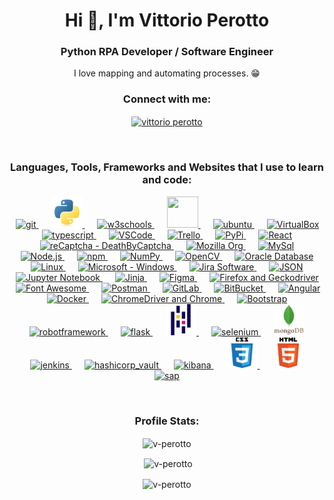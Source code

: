 <h1 align="center">Hi 👋, I'm Vittorio Perotto</h1>
<h3 align="center">Python RPA Developer / Software Engineer</h3>
<div align="center"> 
<p>I love mapping and automating processes. 😁</p>
</div> 
<h3 align="center">Connect with me:</h3>
<div align="center">
    <p align="">
        <a href="https://linkedin.com/in/vittorioperotto" target="blank">
                <img align="center" src="https://raw.githubusercontent.com/rahuldkjain/github-profile-readme-generator/master/src/images/icons/Social/linked-in-alt.svg" alt="vittorio perotto" height="50" width="50" />
        </a>
    </p>
</div>        
<br />
<h3 align="center">Languages, Tools, Frameworks and Websites that I use to learn and code:</h3>
<div align="center">
    <p> 
        <a href="https://git-scm.com/" 
            title="Git" 
            target="_blank"
            style="padding: 10px 10px 10px 10px;"
            rel="noreferrer"> 
            <img src="https://www.vectorlogo.zone/logos/git-scm/git-scm-icon.svg" 
                 alt="git" 
                 width="50" 
                 height="50"/> 
        </a> 
        <a href="https://www.python.org" 
            title="Python" 
            target="_blank"
            style="padding: 10px 10px 10px 10px;" 
            rel="noreferrer"> 
            <img src="https://raw.githubusercontent.com/devicons/devicon/master/icons/python/python-original.svg" 
                alt="python" 
                width="50" 
                height="50"/> 
        </a> 
        <a href="https://www.w3schools.com/"
            title="W3Schools"
            target="_blank"
            style="padding: 10px 10px 10px 10px;"
            rel="noreferrer">
            <img src="https://www.vectorlogo.zone/logos/w3schools/w3schools-icon.svg"
                alt="w3schools"
                width="50"
                height="50" />
        </a>
        <a href="https://yaml.org/"
            title="YAML"
            target="_blank"
            style="padding: 10px 10px 10px 10px;"
            rel="noreferrer">
            <img src="https://www.vectorlogo.zone/logos/yaml/yaml-icon.svg"
                alt=""
                width="50"
                height="50" />
        </a>
        <a href="https://ubuntu.com/"
            title="Ubuntu"
            target="_blank"
            style="padding: 10px 10px 10px 10px;"
            rel="noreferrer">
            <img src="https://www.vectorlogo.zone/logos/ubuntu/ubuntu-icon.svg"
                alt="ubuntu"
                width="50"
                height="50" />
        <a href="https://www.virtualbox.org/"
            title="Oracle VM VirtualBox"
            target="_blank"
            style="padding: 10px 10px 10px 10px;"
            rel="noreferrer">
            <img src="https://www.vectorlogo.zone/logos/virtualbox/virtualbox-icon.svg"
                alt="VirtualBox"
                width="50"
                height="50" />
        </a>
        <a href="https://www.typescriptlang.org/"
            title="TypeScript"
            target="_blank"
            style="padding: 10px 10px 10px 10px;"
            rel="noreferrer">
            <img src="https://www.vectorlogo.zone/logos/typescriptlang/typescriptlang-icon.svg"
                alt="typescript"
                width="50"
                height="50" />
        </a>
        <!-- <a href="https://vuejs.org/"
            title="Vue.js"
            target="_blank"
            style="padding: 10px 10px 10px 10px;"
            rel="noreferrer">
            <img src="https://www.vectorlogo.zone/logos/vuejs/vuejs-icon.svg"
                alt="Vue.js"
                width="50"
                height="50" /> -->
        </a>
        <a href="https://code.visualstudio.com/"
            title="VSCode"
            target="_blank"
            style="padding: 10px 10px 10px 10px;"
            rel="noreferrer">
            <img src="https://www.vectorlogo.zone/logos/visualstudio_code/visualstudio_code-icon.svg"
                alt="VSCode"
                width="50"
                height="50" />
        </a>
        <a href="https://trello.com/"
            title="Trello"
            target="_blank"
            style="padding: 10px 10px 10px 10px;"
            rel="noreferrer">
            <img src="https://www.vectorlogo.zone/logos/trello/trello-icon.svg"
                alt="Trello"
                width="50"
                height="50" />
        </a>
        <a href="https://pypi.org/"
            title="PyPi"
            target="_blank"
            style="padding: 10px 10px 10px 10px;"
            rel="noreferrer">
            <img src="https://www.vectorlogo.zone/logos/pypi/pypi-icon.svg"
                alt="PyPi"
                width="50"
                height="50" />
        </a>
        <a href="https://react.dev/"
            title="React"
            target="_blank"
            style="padding: 10px 10px 10px 10px;"
            rel="noreferrer">
            <img src="https://www.vectorlogo.zone/logos/reactjs/reactjs-icon.svg"
                alt="React"
                width="50"
                height="50" />
        </a>
        <a href="https://deathbycaptcha.com/en/"
            title="reCaptcha - DeathByCaptcha"
            target="_blank"
            style="padding: 10px 10px 10px 10px;"
            rel="noreferrer">
            <img src="https://www.vectorlogo.zone/logos/google_recaptcha/google_recaptcha-official.svg"
                alt="reCaptcha - DeathByCaptcha"
                width="50"
                height="50" />
        </a>
        <a href="https://www.mozilla.org/en-US/"
            title="Mozilla Org"
            target="_blank"
            style="padding: 10px 10px 10px 10px;"
            rel="noreferrer">
            <img src="https://www.vectorlogo.zone/logos/mozilla/mozilla-icon.svg"
                alt="Mozilla Org"
                width="50"
                height="50" />
        </a>
        <a href="https://www.mysql.com/"
            title="MySql"
            target="_blank"
            style="padding: 10px 10px 10px 10px;"
            rel="noreferrer">
            <img src="https://www.vectorlogo.zone/logos/mysql/mysql-official.svg"
                alt="MySql"
                width="50"
                height="50" />
        </a>
        <a href="https://nodejs.org/en"
            title="Node.js"
            target="_blank"
            style="padding: 10px 10px 10px 10px;"
            rel="noreferrer">
            <img src="https://www.vectorlogo.zone/logos/nodejs/nodejs-icon.svg"
                alt="Node.js"
                width="50"
                height="50" />
        </a>
        <a href="https://www.npmjs.com/"
            title="npm"
            target="_blank"
            style="padding: 10px 10px 10px 10px;"
            rel="noreferrer">
            <img src="https://www.vectorlogo.zone/logos/npmjs/npmjs-ar21.svg"
                alt="npm"
                width="50"
                height="30" />
        </a>
        <a href="https://numpy.org/"
            title="NumPy"
            target="_blank"
            style="padding: 10px 10px 10px 10px;"
            rel="noreferrer">
            <img src="https://www.vectorlogo.zone/logos/numpy/numpy-icon.svg"
                alt="NumPy"
                width="50"
                height="50" />
        </a>
        <a href="https://opencv.org/"
            title="OpenCV"
            target="_blank"
            style="padding: 10px 10px 10px 10px;"
            rel="noreferrer">
            <img src="https://www.vectorlogo.zone/logos/opencv/opencv-icon.svg"
                alt="OpenCV"
                width="50"
                height="50" />
        </a>
        <a href="https://www.oracle.com/database/"
            title="Oracle Database"
            target="_blank"
            style="padding: 10px 10px 10px 10px;"
            rel="noreferrer">
            <img src="https://www.vectorlogo.zone/logos/oracle/oracle-icon.svg"
                alt="Oracle Database"
                width="50"
                height="50" />
        </a>
        <a href="https://www.linux.org/"
            title="Linux"
            target="_blank"
            style="padding: 10px 10px 10px 10px;"
            rel="noreferrer">
            <img src="https://www.vectorlogo.zone/logos/linux/linux-icon.svg"
                alt="Linux"
                width="50"
                height="50" />
        </a>
        <a href="https://www.microsoft.com/en-us/windows"
            title="Microsoft - Windows"
            target="_blank"
            style="padding: 10px 10px 10px 10px;"
            rel="noreferrer">
            <img src="https://www.vectorlogo.zone/logos/microsoft/microsoft-icon.svg"
                alt="Microsoft - Windows"
                width="50"
                height="50" />
        </a>
        <a href="https://www.atlassian.com/software/jira"
            title="Jira Software"
            target="_blank"
            style="padding: 10px 10px 10px 10px;"
            rel="noreferrer">
            <img src="https://www.vectorlogo.zone/logos/atlassian_jira/atlassian_jira-icon.svg"
                alt="Jira Software"
                width="50"
                height="50" />
        </a>
        <a href="https://www.json.org/json-en.html"
            title="JSON"
            target="_blank"
            style="padding: 10px 10px 10px 10px;"
            rel="noreferrer">
            <img src="https://www.vectorlogo.zone/logos/json/json-icon.svg"
                alt="JSON"
                width="50"
                height="50" />
        </a>
        <a href="https://jupyter.org/"
            title="Jupyter Notebook"
            target="_blank"
            style="padding: 10px 10px 10px 10px;"
            rel="noreferrer">
            <img src="https://www.vectorlogo.zone/logos/jupyter/jupyter-icon.svg"
                alt="Jupyter Notebook"
                width="50"
                height="50" />
        </a>
        <a href="https://jinja.palletsprojects.com/en/3.1.x/"
            title="Jinja"
            target="_blank"
            style="padding: 10px 10px 10px 10px;"
            rel="noreferrer">
            <img src="https://www.vectorlogo.zone/logos/pocoo_jinja/pocoo_jinja-icon.svg"
                alt="Jinja"
                width="50"
                height="50" />
        </a>
        <a href="https://www.figma.com/"
            title="Figma"
            target="_blank"
            style="padding: 10px 10px 10px 10px;"
            rel="noreferrer">
            <img src="https://www.vectorlogo.zone/logos/figma/figma-icon.svg"
                alt="Figma"
                width="50"
                height="50" />
        </a>
        <a href="https://github.com/mozilla/geckodriver/releases"
            title="Firefox and Geckodriver"
            target="_blank"
            style="padding: 10px 10px 10px 10px;"
            rel="noreferrer">
            <img src="https://www.vectorlogo.zone/logos/firefox/firefox-icon.svg"
                alt="Firefox and Geckodriver"
                width="50"
                height="50" />
        </a>
        <a href="https://fontawesome.com/"
            title="Font Awesome"
            target="_blank"
            style="padding: 10px 10px 10px 10px;"
            rel="noreferrer">
            <img src="https://www.vectorlogo.zone/logos/font-awesome/font-awesome-icon.svg"
                alt="Font Awesome"
                width="50"
                height="50" />
        </a>
        <a href="https://www.postman.com/"
            title="Postman"
            target="_blank"
            style="padding: 10px 10px 10px 10px;"
            rel="noreferrer">
            <img src="https://www.vectorlogo.zone/logos/getpostman/getpostman-icon.svg"
                alt="Postman"
                width="50"
                height="50" />
        </a>
        <a href="https://about.gitlab.com/"
            title="GitLab"
            target="_blank"
            style="padding: 10px 10px 10px 10px;"
            rel="noreferrer">
            <img src="https://www.vectorlogo.zone/logos/gitlab/gitlab-icon.svg"
                alt="GitLab"
                width="50"
                height="50" />
        </a>
        <a href="https://bitbucket.org/product"
            title="BitBucket"
            target="_blank"
            style="padding: 10px 10px 10px 10px;"
            rel="noreferrer">
            <img src="https://upload.vectorlogo.zone/logos/bitbucket/images/11915f2e-3287-46b6-a81d-0daad8160e11.svg"
                alt="BitBucket"
                width="50"
                height="50" />
        </a>
        <a href="https://angular.dev/"
            title="Angular"
            target="_blank"
            style="padding: 10px 10px 10px 10px;"
            rel="noreferrer">
            <img src="https://www.vectorlogo.zone/logos/angular/angular-icon.svg"
                alt="Angular"
                width="50"
                height="50" />
        </a>
        <a href="https://www.docker.com/"
            title="Docker"
            target="_blank"
            style="padding: 10px 10px 10px 10px;"
            rel="noreferrer">
            <img src="https://www.vectorlogo.zone/logos/docker/docker-tile.svg"
                alt="Docker"
                width="50"
                height="50" />
        </a>
        <a href="https://developer.chrome.com/docs/chromedriver/downloads"
            title="ChromeDriver and Chrome"
            target="_blank"
            style="padding: 10px 10px 10px 10px;"
            rel="noreferrer">
            <img src="https://www.vectorlogo.zone/logos/google_chrome/google_chrome-icon.svg"
                alt="ChromeDriver and Chrome"
                width="50"
                height="50" />
        </a>
        <a href="https://getbootstrap.com/"
            title="Bootstrap"
            target="_blank"
            style="padding: 10px 10px 10px 10px;"
            rel="noreferrer">
            <img src="https://www.vectorlogo.zone/logos/getbootstrap/getbootstrap-icon.svg"
                alt="Bootstrap"
                width="50"
                height="50" />
        </a>
        <a href="https://robotframework.org/" 
            title="Robot Framework" 
            target="_blank"
            style="padding: 10px 10px 10px 10px;" 
            rel="noreferrer"> 
            <img src="https://upload.vectorlogo.zone/logos/robotframework/images/9ea09aa9-e7c0-46f6-94d3-07e7032f869c.svg" 
                alt="robotframework" 
                width="50" 
                height="50"/> 
        </a> 
        <a href="https://flask.palletsprojects.com/en/2.3.x/" 
            title="Flask" 
            target="_blank"
            style="padding: 10px 10px 10px 10px;" 
            rel="noreferrer"> 
            <img src="https://www.vectorlogo.zone/logos/pocoo_flask/pocoo_flask-icon.svg" 
                alt="flask" 
                width="50" 
                height="50"/> 
        </a> 
        <a href="https://pandas.pydata.org/" 
            title="Pandas" 
            target="_blank"
            style="padding: 10px 10px 10px 10px;" 
            rel="noreferrer"> 
            <img src="https://raw.githubusercontent.com/devicons/devicon/2ae2a900d2f041da66e950e4d48052658d850630/icons/pandas/pandas-original.svg"
                alt="pandas"
                width="50"
                height="50"/> 
        </a> 
        <a href="https://www.selenium.dev" 
            title="Selenium" 
            target="_blank"
            style="padding: 10px 10px 10px 10px;" 
            rel="noreferrer"> 
            <img src="https://raw.githubusercontent.com/detain/svg-logos/780f25886640cef088af994181646db2f6b1a3f8/svg/selenium-logo.svg"
                alt="selenium"
                width="50"
                height="50"/> 
        </a> 
        <a href="https://www.mongodb.com/" 
            title="MongoDB" 
            target="_blank"
            style="padding: 10px 10px 10px 10px;" 
            rel="noreferrer"> 
            <img src="https://raw.githubusercontent.com/devicons/devicon/master/icons/mongodb/mongodb-original-wordmark.svg" 
                alt="mongodb" 
                width="50" 
                height="50"/> 
        </a> 
        <a href="https://www.jenkins.io"
            title="Jenkins"
            target="_blank"
            style="padding: 10px 10px 10px 10px;"
            rel="noreferrer"> 
            <img src="https://www.vectorlogo.zone/logos/jenkins/jenkins-icon.svg"
                alt="jenkins"
                width="50"
                height="50"/> 
        </a> 
        <a href="https://www.vaultproject.io/"
            title="HashiCorp Vault"
            target="_blank"
            style="padding: 10px 10px 10px 10px;"
            rel="noreferrer"> 
            <img src="https://www.vectorlogo.zone/logos/vaultproject/vaultproject-icon.svg"
                alt="hashicorp_vault"
                width="50" 
                height="50"/> 
        </a> 
        <a href="https://www.elastic.co/kibana" 
            title="ElasticSeach - Kibana"
            target="_blank"
            style="padding: 10px 10px 10px 10px;"
            rel="noreferrer"> 
            <img src="https://www.vectorlogo.zone/logos/elasticco_kibana/elasticco_kibana-icon.svg"         
                alt="kibana"
                width="50"  
                height="50"/> 
        </a> 
        <a href="https://www.w3schools.com/css/"
            title="CSS"
            target="_blank"
            style="padding: 10px 10px 10px 10px;"
            rel="noreferrer"> 
            <img src="https://raw.githubusercontent.com/devicons/devicon/master/icons/css3/css3-original-wordmark.svg"
                alt="css3"
                width="50"
                height="50"/> 
        </a> 
        <a href="https://www.w3.org/html/"
            title="HTML"
            target="_blank"
            style="padding: 10px 10px 10px 10px;"
            rel="noreferrer"> 
            <img src="https://raw.githubusercontent.com/devicons/devicon/master/icons/html5/html5-original-wordmark.svg"
                alt="html5"
                width="50"
                height="50"/> 
        </a> 
        <a href="https://www.sap.com/" 
            title="SAP - SD"
            target="_blank"
            style="padding: 10px 10px 10px 10px;"
            rel="noreferrer"> 
            <img src="https://www.vectorlogo.zone/logos/sap/sap-icon.svg"
                alt="sap"
                width="50"
                height="50"/> 
        </a>        
    </p>
</div>
<br />
<h3 align="center">Profile Stats:</h3>
<div align="center">
    <p>
            <img align="center" src="https://github-readme-stats.vercel.app/api/top-langs?username=v-perotto&show_icons=true&locale=en&layout=compact&theme=dark" alt="v-perotto" />
    </p>
    <p>
            &nbsp;<img align="center" src="https://github-readme-stats.vercel.app/api?username=v-perotto&show_icons=true&locale=en&theme=dark" alt="v-perotto" />
    </p>
    <p>
            <img align="center" src="https://github-readme-streak-stats.herokuapp.com/?user=v-perotto&theme=dark" alt="v-perotto" />
    </p>
</div>

